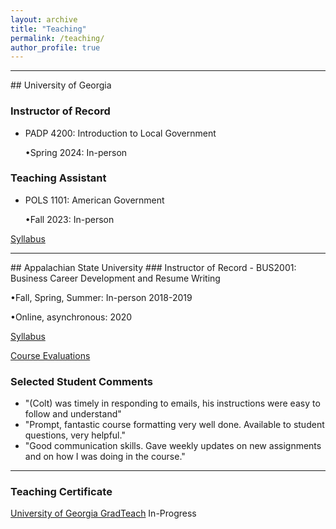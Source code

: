 ```yaml
---
layout: archive
title: "Teaching"
permalink: /teaching/
author_profile: true
---
```

<hr>
## University of Georgia

### Instructor of Record

- PADP 4200: Introduction to Local Government

  •Spring 2024: In-person

### Teaching Assistant

- POLS 1101: American Government

  •Fall 2023: In-person

[Syllabus](/files/POLS1101Syllabus.pdf)
<hr>
## Appalachian State University 
### Instructor of Record
- BUS2001: Business Career Development and Resume Writing 

  •Fall, Spring, Summer: In-person 2018-2019   
  
  •Online, asynchronous: 2020 

[Syllabus](/files/BUS2001Syllabus.pdf)

[Course Evaluations](/files/evaluation.pdf)

### Selected Student Comments

- "(Colt) was timely in responding to emails, his instructions were easy to follow and understand"
- "Prompt, fantastic course formatting very well done. Available to student questions, very helpful."
- "Good communication skills. Gave weekly updates on new assignments and on how I was doing in the course."

<hr>

### Teaching Certificate

[University of Georgia GradTeach](https://www.ctl.uga.edu/grad-student/programs/certificate/) In-Progress



